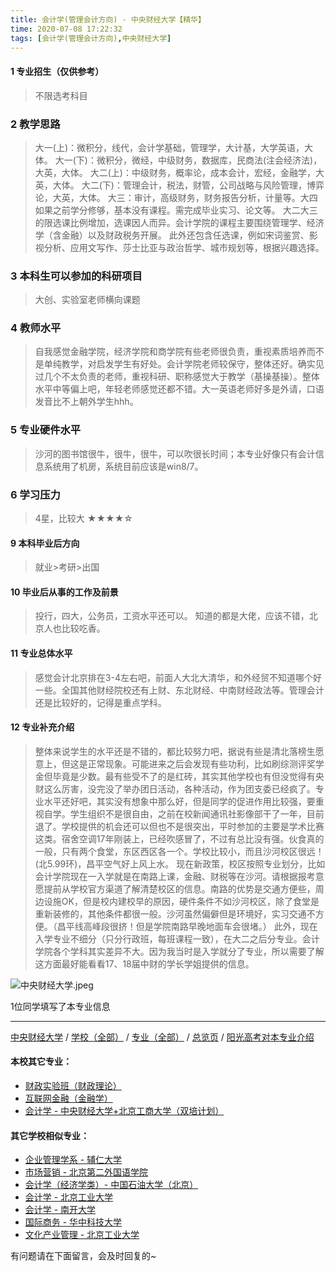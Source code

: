 ```yaml
---
title: 会计学(管理会计方向) - 中央财经大学【精华】
time: 2020-07-08 17:22:32
tags: [会计学(管理会计方向),中央财经大学]
---
```

#### 1 专业招生（仅供参考）  
> 不限选考科目 


### 2 教学思路
> 大一(上)：微积分，线代，会计学基础，管理学，大计基，大学英语，大体。
大一(下)：微积分，微经，中级财务，数据库，民商法(注会经济法)，大英，大体。
大二(上)：中级财务，概率论，成本会计，宏经，金融学，大英，大体。
大二(下)：管理会计，税法，财管，公司战略与风险管理，博弈论，大英，大体。
大三：审计，高级财务，财务报告分析，计量等。大四如果之前学分修够，基本没有课程。需完成毕业实习、论文等。
大二大三的限选课比例增加，选课因人而异。会计学院的课程主要围绕管理学、经济学（含金融）以及财政税务开展。
此外还包含任选课，例如宋词鉴赏、影视分析、应用文写作、莎士比亚与政治哲学、城市规划等，根据兴趣选择。


### 3 本科生可以参加的科研项目
>  大创、实验室老师横向课题


### 4 教师水平
> 自我感觉金融学院，经济学院和商学院有些老师很负责，重视素质培养而不是单纯教学，对启发学生有好处。会计学院老师较保守，整体还好。确实见过几个不太负责的老师，重视科研、职称感觉大于教学（基操基操）。整体水平中等偏上吧，年轻老师感觉还都不错。大一英语老师好多是外请，口语发音比不上朝外学生hhh。


### 5 专业硬件水平
> 沙河的图书馆很牛，很牛，很牛，可以吹很长时间；本专业好像只有会计信息系统用了机房，系统目前应该是win8/7。

### 6 学习压力
>4星，比较大
★★★★☆


#### 9 本科毕业后方向
> 就业>考研>出国


#### 10 毕业后从事的工作及前景
> 投行，四大，公务员，工资水平还可以。
知道的都是大佬，应该不错，北京人也比较吃香。


#### 11 专业总体水平
> 感觉会计北京排在3-4左右吧，前面人大北大清华，和外经贸不知道哪个好一些。全国其他财经院校还有上财、东北财经、中南财经政法等。管理会计还是比较好的，记得是重点学科。



#### 12 专业补充介绍
> 整体来说学生的水平还是不错的，都比较努力吧，据说有些是清北落榜生愿意上，但这是正常现象。可能进来之后会发现有些功利，比如刷综测评奖学金但毕竟是少数。最有些受不了的是红砖，其实其他学校也有但没觉得有央财这么厉害，没完没了举办团日活动，各种活动，作为团支委已经疯了。专业水平还好吧，其实没有想象中那么好，但是同学的促进作用比较强，要重视自学。学生组织不是很自由，之前在校新闻通讯社影像部干了一年，目前退了。学校提供的机会还可以但也不是很突出，平时参加的主要是学术比赛这类。宿舍空调17年刚装上，已经吹感冒了，不过有总比没有强。伙食真的一般，只有两个食堂，东区西区各一个。学校比较小，而且沙河校区很远！(北5.99环)，昌平空气好上风上水。
现在新政策，校区按照专业划分，比如会计学院现在一入学就是在南路上课，金融、财税等在沙河。请根据报考意愿提前从学校官方渠道了解清楚校区的信息。南路的优势是交通方便些，周边设施OK，但是校内建校早的原因，硬件条件不如沙河校区，除了食堂是重新装修的，其他条件都很一般。沙河虽然偏僻但是环境好，实习交通不方便。（昌平线高峰段很挤！但是学院南路早晚地面车会很堵。）
此外，现在入学专业不细分（只分行政班，每班课程一致），在大二之后分专业。会计学院各个学科其实差异不大。因为我当时是入学就分了专业，所以需要了解这方面最好能看看17、18届中财的学长学姐提供的信息。

![中央财经大学.jpeg](http://upload-images.jianshu.io/upload_images/6206192-e88bdb97a0318fd2.jpeg?imageMogr2/auto-orient/strip%7CimageView2/2/w/1240)


1位同学填写了本专业信息
***
[中央财经大学](https://univgo.github.io/2020/07/08/16164b551300) / [学校（全部）](https://univgo.github.io/2020/07/08/3efa6bcca419) / [专业（全部）](https://univgo.github.io/2020/07/08/2d4c6d3552c2) / [总览页](https://univgo.github.io/2020/07/08/445daeb4fa00) / [阳光高考对本专业介绍](http://gaokao.chsi.com.cn/sch/zyk/view.do?schId=73394630&specId=73385284
)
#### 本校其它专业：
- [财政实验班（财政理论）](https://univgo.github.io/2020/07/08/543b7d175909)
- [互联网金融（金融学）](https://univgo.github.io/2020/07/08/6125dd390a4c)
- [会计学 - 中央财经大学+北京工商大学（双培计划）](https://univgo.github.io/2020/07/08/efa86b1a5d45)

#### 其它学校相似专业：
- [企业管理学系 - 辅仁大学](https://univgo.github.io/2020/07/08/482d9a4ad3ed)
- [市场营销 - 北京第二外国语学院](https://univgo.github.io/2020/07/08/市场营销%20-%20北京第二外国语学院)
- [会计学（经济学类）- 中国石油大学（北京）](https://univgo.github.io/2020/07/08/0f3705d4ade4)
- [会计学 - 北京工业大学](https://univgo.github.io/2020/07/08/010c80d0566b)
- [会计学 - 南开大学](https://univgo.github.io/2020/07/08/9580eaa61496)
- [国际商务 - 华中科技大学](https://univgo.github.io/2020/07/08/9d00ee9d91e8)
- [文化产业管理 - 北京工业大学](https://univgo.github.io/2020/07/08/45a980a6b8c6)

有问题请在下面留言，会及时回复的~
